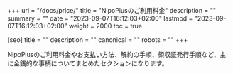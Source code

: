 +++
url = "/docs/price/"
title = "NipoPlusのご利用料金"
description = ""
summary = ""
date = "2023-09-07T16:12:03+02:00"
lastmod = "2023-09-07T16:12:03+02:00"
weight = 2000
toc = true

[seo]
title = ""
description = ""
canonical = ""
robots = ""
+++

NipoPlusのご利用料金やお支払い方法、解約の手順、領収証発行手順など、主に金銭的な事柄についてまとめたセクションになります。
